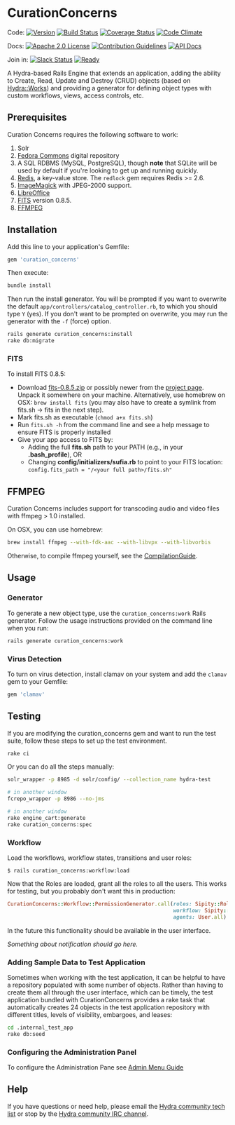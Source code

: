 # CurationConcerns

Code: [![Version](https://badge.fury.io/rb/curation_concerns.png)](http://badge.fury.io/rb/curation_concerns)
[![Build Status](https://travis-ci.org/projecthydra/curation_concerns.svg?branch=master)](https://travis-ci.org/projecthydra/curation_concerns)
[![Coverage Status](https://coveralls.io/repos/projecthydra/curation_concerns/badge.svg?branch=master)](https://coveralls.io/r/projecthydra/curation_concerns?branch=master)
[![Code Climate](https://codeclimate.com/github/projecthydra/curation_concerns/badges/gpa.svg)](https://codeclimate.com/github/projecthydra/curation_concerns)

Docs: [![Apache 2.0 License](http://img.shields.io/badge/APACHE2-license-blue.svg)](./LICENSE.txt)
[![Contribution Guidelines](http://img.shields.io/badge/CONTRIBUTING-Guidelines-blue.svg)](./CONTRIBUTING.md)
[![API Docs](http://img.shields.io/badge/API-docs-blue.svg)](http://rubydoc.info/gems/curation_concerns)

Join in: [![Slack Status](http://slack.projecthydra.org/badge.svg)](http://slack.projecthydra.org/) [![Ready](https://badge.waffle.io/projecthydra/curation_concerns.svg?label=ready&title=Ready)](http://waffle.io/projecthydra/curation_concerns)

A Hydra-based Rails Engine that extends an application, adding the ability to Create, Read, Update and Destroy (CRUD) objects (based on [Hydra::Works](http://github.com/projecthydra/hydra-works)) and providing a generator for defining object types with custom workflows, views, access controls, etc.

## Prerequisites

Curation Concerns requires the following software to work:

1. Solr
1. [Fedora Commons](http://www.fedora-commons.org/) digital repository
1. A SQL RDBMS (MySQL, PostgreSQL), though **note** that SQLite will be used by default if you're looking to get up and running quickly.
1. [Redis](http://redis.io/), a key-value store. The `redlock` gem requires Redis >= 2.6.
1. [ImageMagick](http://www.imagemagick.org/) with JPEG-2000 support.
1. [LibreOffice](https://www.libreoffice.org/download/libreoffice-fresh/)
1. [FITS](#fits) version 0.8.5.
1. [FFMPEG](#ffmpeg)

## Installation

Add this line to your application's Gemfile:

```ruby
gem 'curation_concerns'
```

Then execute:

```bash
bundle install
```

Then run the install generator.  You will be prompted if you want to overwrite the default `app/controllers/catalog_controller.rb`, to which you should type `Y` (yes). If you don't want to be prompted on overwrite, you may run the generator with the `-f` (force) option.

```bash
rails generate curation_concerns:install
rake db:migrate
```

### FITS

To install FITS 0.8.5:
 * Download [fits-0.8.5.zip](http://projects.iq.harvard.edu/files/fits/files/fits-0.8.5.zip) or possibly newer from the [project page](http://projects.iq.harvard.edu/fits/downloads). Unpack it somewhere on your machine. Alternatively, use homebrew on OSX: `brew install fits` (you may also have to create a symlink from fits.sh -> fits in the next step).
 * Mark fits.sh as executable (`chmod a+x fits.sh`)
 * Run `fits.sh -h` from the command line and see a help message to ensure FITS is properly installed
 * Give your app access to FITS by:
     * Adding the full **fits.sh** path to your PATH (e.g., in your **.bash_profile**), OR
     * Changing **config/initializers/sufia.rb** to point to your FITS location: `config.fits_path = "/<your full path>/fits.sh"`

## FFMPEG

Curation Concerns includes support for transcoding audio and video files with ffmpeg > 1.0 installed.

On OSX, you can use homebrew:

```bash
brew install ffmpeg --with-fdk-aac --with-libvpx --with-libvorbis
```

Otherwise, to compile ffmpeg yourself, see the [CompilationGuide](https://trac.ffmpeg.org/wiki/CompilationGuide).

## Usage

### Generator

To generate a new object type, use the `curation_concerns:work` Rails generator.  Follow the usage instructions provided on the command line when you run:

```bash
rails generate curation_concerns:work
```

### Virus Detection

To turn on virus detection, install clamav on your system and add the `clamav` gem to your Gemfile:

```ruby
gem 'clamav'
```

## Testing

If you are modifying the curation_concerns gem and want to run the test suite, follow these steps to set up the test environment.

```bash
rake ci
```

Or you can do all the steps manually:

```bash
solr_wrapper -p 8985 -d solr/config/ --collection_name hydra-test

# in another window
fcrepo_wrapper -p 8986 --no-jms

# in another window
rake engine_cart:generate
rake curation_concerns:spec
```

### Workflow

Load the workflows, workflow states, transitions and user roles:

```
$ rails curation_concerns:workflow:load
```

Now that the Roles are loaded, grant all the roles to all the users. This works for testing, but you probably don't want this in production:
```ruby
CurationConcerns::Workflow::PermissionGenerator.call(roles: Sipity::Role.all,
                                                     workflow: Sipity::Workflow.last,
                                                     agents: User.all)
```

In the future this functionality should be available in the user interface.

_Something about notification should go here._

### Adding Sample Data to Test Application

Sometimes when working with the test application, it can be helpful to have a repository populated with some number of objects. Rather than having to create them all through the user interface, which can be timely, the test application bundled with CurationConcerns provides a rake task that automatically creates 24 objects in the test application repository with different titles, levels of visibility, embargoes, and leases:

``` bash
cd .internal_test_app
rake db:seed
```

### Configuring the Administration Panel

To configure the Administration Pane see [Admin Menu Guide](https://github.com/projecthydra/curation_concerns/wiki/Admin-Menu)

## Help

If you have questions or need help, please email the [Hydra community tech list](mailto:hydra-tech@googlegroups.com) or stop by the [Hydra community IRC channel](irc://irc.freenode.net/projecthydra).
